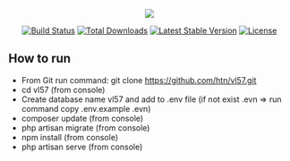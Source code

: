 <p align="center"><img src="https://laravel.com/assets/img/components/logo-laravel.svg"></p>

<p align="center">
<a href="https://travis-ci.org/laravel/framework"><img src="https://travis-ci.org/laravel/framework.svg" alt="Build Status"></a>
<a href="https://packagist.org/packages/laravel/framework"><img src="https://poser.pugx.org/laravel/framework/d/total.svg" alt="Total Downloads"></a>
<a href="https://packagist.org/packages/laravel/framework"><img src="https://poser.pugx.org/laravel/framework/v/stable.svg" alt="Latest Stable Version"></a>
<a href="https://packagist.org/packages/laravel/framework"><img src="https://poser.pugx.org/laravel/framework/license.svg" alt="License"></a>
</p>

## How to run

- From Git run command: git clone https://github.com/htn/vl57.git
- cd vl57 (from console)
- Create database name vl57 and add to .env file (if not exist .evn => run command copy .env.example .evn)
- composer update (from console)
- php artisan migrate (from console)
- npm install (from console)
- php artisan serve (from console)
